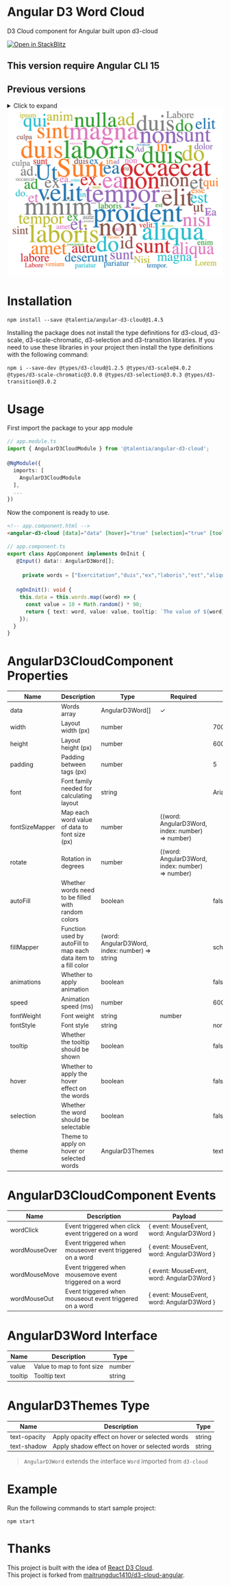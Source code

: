 # Angular D3 Word Cloud
D3 Cloud component for Angular built upon d3-cloud

[![Open in StackBlitz](https://developer.stackblitz.com/img/open_in_stackblitz.svg)](https://stackblitz.com/edit/d3-cloud-angular)

## This version require Angular CLI 15

## Previous versions

<details>
  <summary>Click to expand</summary>

- [Version 1.3.0](https://github.com/Talentia-Software-OSS/d3-cloud-angular/tree/1.3.x)

</details>

<img src="./demo.png">

# Installation
```
npm install --save @talentia/angular-d3-cloud@1.4.5
```
Installing the package does not install the type definitions for d3-cloud, d3-scale, d3-scale-chromatic, d3-selection and d3-transition libraries.
If you need to use these libraries in your project then install the type definitions with the following command:

```
npm i --save-dev @types/d3-cloud@1.2.5 @types/d3-scale@4.0.2 @types/d3-scale-chromatic@3.0.0 @types/d3-selection@3.0.3 @types/d3-transition@3.0.2
```

# Usage
First import the package to your app module
```ts
// app.module.ts
import { AngularD3CloudModule } from '@talentia/angular-d3-cloud';

@NgModule({
  imports: [
    AngularD3CloudModule
  ],
  ...
})
```
Now the component is ready to use.

```html
<!-- app.component.html -->
<angular-d3-cloud [data]="data" [hover]="true" [selection]="true" [tooltip]="true"></angular-d3-cloud>
```
```ts
// app.component.ts
export class AppComponent implements OnInit {
   @Input() data!: AngularD3Word[];

     private words = ["Exercitation","duis","ex","laboris","est","aliqua","Lorem","veniam","ad","Minim","enim","do","exercitation","eiusmod","sunt","qui","Aliqua","velit","in","commodo","anim","Sunt","labore","dolor","non","culpa","proident","laborum","dolore","occaecat","mollit","ea","aute","excepteur","Labore","incididunt","tempor","Nisi","nostrud","deserunt","ipsum","adipisicing","pariatur","magna","Ut","aliquip","et","Pariatur","sint","ut","amet","id","eu","cillum","nulla","esse","elit","consequat","Ea","ullamco","Ad","voluptate","nisi","minim"];

   ngOnInit(): void {
    this.data = this.words.map((word) => {
      const value = 10 + Math.random() * 90;
      return { text: word, value: value, tooltip: `The value of ${word} is ${value}` } as AngularD3Word;
    });
  } 
}
```
# AngularD3CloudComponent Properties
| Name           | Description                                                                                        | Type                                                            | Required | Default             |
|----------------|----------------------------------------------------------------------------------------------------|-----------------------------------------------------------------|----------|---------------------|
| data           | Words array                                                                                        | AngularD3Word[]                                                 |     ✓    |                     |
| width          | Layout width (px)                                                                                  | number                                                          |          | 700                 |
| height         | Layout height (px)                                                                                 | number                                                          |          | 600                 |
| padding        | Padding between tags (px)                                                                          | number                                                          |          | 5                   |
| font           | Font family needed for calculating layout                                                          | string                                                          |          | Arial               |
| fontSizeMapper | Map each word value of data to font size (px)                                                      | number | ((word: AngularD3Word, index: number) => number)       |          | word => word.value  |
| rotate         | Rotation in degrees                                                                                | number | ((word: AngularD3Word, index: number) => number)       |          | 0                   |
| autoFill       | Whether words need to be filled with random colors                                                 | boolean                                                         |          | false               |
| fillMapper     | Function used by autoFill to map each data item to a fill color                                    | (word: AngularD3Word, index: number) => string                  |          | schemeCategory10    |
| animations     | Whether to apply animation                                                                         | boolean                                                         |          | false               |
| speed          | Animation speed (ms)                                                                               | number                                                          |          | 600                 |
| fontWeight     | Font weight                                                                                        | string | number                                                 |          | normal              |
| fontStyle      | Font style                                                                                         | string                                                          |          | normal              |
| tooltip        | Whether the tooltip should be shown                                                                | boolean                                                         |          | false               |
| hover          | Whether to apply the hover effect on the words                                                     | boolean                                                         |          | false               |
| selection      | Whether the word should be selectable                                                              | boolean                                                         |          | false               |
| theme          | Theme to apply on hover or selected words                                                          | AngularD3Themes                                                 |          | text-opacity        |

# AngularD3CloudComponent Events
| Name          | Description                                                                                         | Payload                                                         |
|---------------|-----------------------------------------------------------------------------------------------------|-----------------------------------------------------------------|
| wordClick     | Event triggered when click event triggered on a word                                                | { event: MouseEvent, word: AngularD3Word }                      |
| wordMouseOver | Event triggered when mouseover event triggered on a word                                            | { event: MouseEvent, word: AngularD3Word }                      |
| wordMouseMove | Event triggered when mousemove event triggered on a word                                            | { event: MouseEvent, word: AngularD3Word }                      |
| wordMouseOut  | Event triggered when mouseout event triggered on a word                                             | { event: MouseEvent, word: AngularD3Word }                      |

# AngularD3Word Interface
| Name          | Description                                                                                         | Type                                                            |
|---------------|-----------------------------------------------------------------------------------------------------|-----------------------------------------------------------------|
| value         | Value to map to font size                                                                           | number                                                          |
| tooltip       | Tooltip text                                                                                        | string                                                          |

# AngularD3Themes Type
| Name          | Description                                                                                         | Type                                                            |
|---------------|-----------------------------------------------------------------------------------------------------|-----------------------------------------------------------------|
| text-opacity  | Apply opacity effect on hover or selected words                                                     | string                                                          |
| text-shadow   | Apply shadow effect on hover or selected words                                                      | string                                                          |

> `AngularD3Word` extends the interface `Word` imported from `d3-cloud`

# Example
Run the following commands to start sample project:
```
npm start
```

# Thanks
This project is built with the idea of [React D3 Cloud](https://github.com/Yoctol/react-d3-cloud).  
This project is forked from [maitrungduc1410/d3-cloud-angular](https://github.com/maitrungduc1410/d3-cloud-angular).
